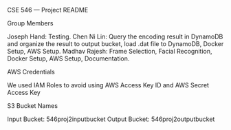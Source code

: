 CSE 546 — Project README

Group Members

Joseph Hand: Testing.
Chen Ni Lin: Query the encoding result in DynamoDB and organize the result to output bucket, load .dat file to DynamoDB, Docker Setup, AWS Setup.
Madhav Rajesh: Frame Selection, Facial Recognition, Docker Setup, AWS Setup, Documentation.

AWS Credentials

We used IAM Roles to avoid using AWS Access Key ID and AWS Secret Access Key


S3 Bucket Names

Input Bucket: 546proj2inputbucket
Output Bucket: 546proj2outputbucket

